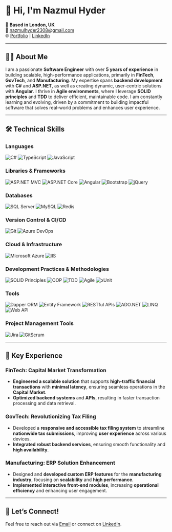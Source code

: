# 👋 Hi, I'm **Nazmul Hyder**  

📍 **Based in London, UK**  
📧 [nazmulhyder2308@gmail.com](mailto:nazmulhyder2308@gmail.com)  
🌐 [Portfolio](https://nazmulhyder.vercel.app/) | [LinkedIn](https://www.linkedin.com/in/nazmulhyder00/)  

---

## 👨‍💻 **About Me**

I am a passionate **Software Engineer** with over **5 years of experience** in building scalable, high-performance applications, primarily in **FinTech**, **GovTech**, and **Manufacturing**. My expertise spans **backend development** with **C#** and **ASP.NET**, as well as creating dynamic, user-centric solutions with **Angular**. I thrive in **Agile environments**, where I leverage **SOLID principles** and **TDD** to deliver efficient, maintainable code. I am constantly learning and evolving, driven by a commitment to building impactful software that solves real-world problems and enhances user experience.

---

## 🛠️ **Technical Skills**

### **Languages**  
![C#](https://img.shields.io/badge/-C%23-239120?style=flat&logo=c-sharp&logoColor=white) ![TypeScript](https://img.shields.io/badge/-TypeScript-3178C6?style=flat&logo=typescript&logoColor=white) ![JavaScript](https://img.shields.io/badge/-JavaScript-F7DF1E?style=flat&logo=javascript&logoColor=black)  

### **Libraries & Frameworks**  
![ASP.NET MVC](https://img.shields.io/badge/-ASP.NET_MVC-512BD4?style=flat&logo=.net&logoColor=white) ![ASP.NET Core](https://img.shields.io/badge/-ASP.NET_Core-512BD4?style=flat&logo=.net&logoColor=white) ![Angular](https://img.shields.io/badge/-Angular-DD0031?style=flat&logo=angular&logoColor=white) ![Bootstrap](https://img.shields.io/badge/-Bootstrap-563D7C?style=flat&logo=bootstrap&logoColor=white) ![jQuery](https://img.shields.io/badge/-jQuery-0769AD?style=flat&logo=jquery&logoColor=white)  

### **Databases**  
![SQL Server](https://img.shields.io/badge/-SQL_Server-CC2927?style=flat&logo=microsoft-sql-server&logoColor=white) ![MySQL](https://img.shields.io/badge/-MySQL-4479A1?style=flat&logo=mysql&logoColor=white) ![Redis](https://img.shields.io/badge/-Redis-DC382D?style=flat&logo=redis&logoColor=white)  

### **Version Control & CI/CD**  
![Git](https://img.shields.io/badge/-Git-F05032?style=flat&logo=git&logoColor=white) ![Azure DevOps](https://img.shields.io/badge/-Azure_DevOps-0078D7?style=flat&logo=azure-devops&logoColor=white)  

### **Cloud & Infrastructure**  
![Microsoft Azure](https://img.shields.io/badge/-Microsoft_Azure-0078D4?style=flat&logo=microsoft-azure&logoColor=white) ![IIS](https://img.shields.io/badge/-IIS-0067A5?style=flat&logo=microsoft-iis&logoColor=white)  

### **Development Practices & Methodologies**  
![SOLID Principles](https://img.shields.io/badge/-SOLID-1D72B8?style=flat&logo=java&logoColor=white) ![OOP](https://img.shields.io/badge/-OOP-3183C7?style=flat&logo=java&logoColor=white) ![TDD](https://img.shields.io/badge/-TDD-302D30?style=flat&logo=jest&logoColor=white) ![Agile](https://img.shields.io/badge/-Agile-000000?style=flat&logo=agile&logoColor=white) ![xUnit](https://img.shields.io/badge/-xUnit-92D7A2?style=flat&logo=xunit&logoColor=black)  

### **Tools**  
![Dapper ORM](https://img.shields.io/badge/-Dapper_ORM-2C8E6D?style=flat&logo=dotnet&logoColor=white) ![Entity Framework](https://img.shields.io/badge/-Entity_Framework-7A5A5A?style=flat&logo=dotnet&logoColor=white) ![RESTful APIs](https://img.shields.io/badge/-RESTful_APIs-FF6C37?style=flat&logo=postman&logoColor=white) ![ADO.NET](https://img.shields.io/badge/-ADO.NET-0078D4?style=flat&logo=microsoft&logoColor=white) ![LINQ](https://img.shields.io/badge/-LINQ-0047A0?style=flat&logo=dotnet&logoColor=white) ![Web API](https://img.shields.io/badge/-Web_API-0078D4?style=flat&logo=dotnet&logoColor=white)  

### **Project Management Tools**  
![Jira](https://img.shields.io/badge/-Jira-0052CC?style=flat&logo=jira&logoColor=white) ![GitScrum](https://img.shields.io/badge/-GitScrum-2F5F8B?style=flat&logo=git&logoColor=white)  

---

## 🌟 **Key Experience**

### **FinTech: Capital Market Transformation**  
- **Engineered a scalable solution** that supports **high-traffic financial transactions** with **minimal latency**, ensuring seamless operations in the **Capital Market**.  
- **Optimized backend systems** and **APIs**, resulting in faster transaction processing and data retrieval.  

### **GovTech: Revolutionizing Tax Filing**  
- Developed a **responsive and accessible tax filing system** to streamline **nationwide tax submissions**, improving **user experience** across various devices.  
- **Integrated robust backend services**, ensuring smooth functionality and **high availability**.

### **Manufacturing: ERP Solution Enhancement**  
- Designed and **developed custom ERP features** for the **manufacturing industry**, focusing on **scalability** and **high performance**.  
- **Implemented interactive front-end modules**, increasing **operational efficiency** and enhancing user engagement.

---

## 🎯 **Let’s Connect!**

Feel free to reach out via [Email](mailto:nazmulhyder2308@gmail.com) or connect on [LinkedIn](https://www.linkedin.com/in/nazmulhyder00/).

